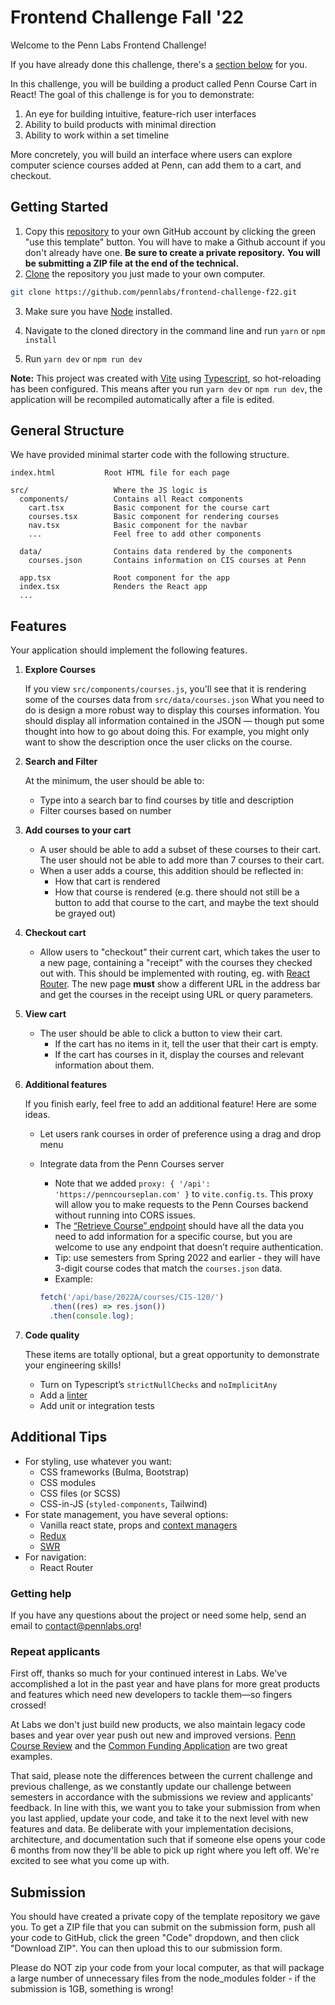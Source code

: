# Frontend Challenge Fall '22

Welcome to the Penn Labs Frontend Challenge!

If you have already done this challenge, there's a [section below](https://www.notion.so/Frontend-Challenge-Fall-22-d6c03559ee1d4f1f9f56aa6836b7caba) for you.

In this challenge, you will be building a product called Penn Course Cart in React! The goal of this challenge is for you to demonstrate:

1. An eye for building intuitive, feature-rich user interfaces
2. Ability to build products with minimal direction
3. Ability to work within a set timeline

More concretely, you will build an interface where users can explore computer science courses added at Penn, can add them to a cart, and checkout.

## Getting Started

1. Copy this [repository](https://github.com/pennlabs/frontend-challenge) to your own GitHub account by clicking the green "use this template" button. You will have to make a Github account if you don't already have one. **Be sure to create a private repository.** **You will be submitting a ZIP file at the end of the technical.**
2. [Clone](https://help.github.com/en/github/creating-cloning-and-archiving-repositories/cloning-a-repository) the repository you just made to your own computer.

```bash
git clone https://github.com/pennlabs/frontend-challenge-f22.git
```

3. Make sure you have [Node](https://www.seas.upenn.edu/~cis197/development) installed.

4. Navigate to the cloned directory in the command line and run `yarn` or `npm install`

5. Run `yarn dev` or `npm run dev`

**Note:** This project was created with [Vite](https://vitejs.dev/) using [Typescript](https://www.typescriptlang.org/), so hot-reloading has been configured. This means after you run `yarn dev` or `npm run dev`, the application will be recompiled automatically after a file is edited.

## General Structure

We have provided minimal starter code with the following structure.

```
index.html           Root HTML file for each page

src/                   Where the JS logic is
  components/          Contains all React components
    cart.tsx           Basic component for the course cart
    courses.tsx        Basic component for rendering courses
    nav.tsx            Basic component for the navbar
    ...                Feel free to add other components

  data/                Contains data rendered by the components
    courses.json       Contains information on CIS courses at Penn

  app.tsx              Root component for the app
  index.tsx            Renders the React app
  ...
```

## Features

Your application should implement the following features.

1. **Explore Courses**

   If you view `src/components/courses.js`, you'll see that it is rendering some of the courses data from `src/data/courses.json` What you need to do is design a more robust way to display this courses information. You should display all information contained in the JSON — though put some thought into how to go about doing this. For example, you might only want to show the description once the user clicks on the course.

2. **Search and Filter**

   At the minimum, the user should be able to:

   - Type into a search bar to find courses by title and description
   - Filter courses based on number

3. **Add courses to your cart**
   - A user should be able to add a subset of these courses to their cart. The user should not be able to add more than 7 courses to their cart.
   - When a user adds a course, this addition should be reflected in:
     - How that cart is rendered
     - How that course is rendered (e.g. there should not still be a button to add that course to the cart, and maybe the text should be grayed out)
4. **Checkout cart**
   - Allow users to "checkout" their current cart, which takes the user to a new page, containing a "receipt" with the courses they checked out with. This should be implemented with routing, eg. with [React Router](https://reactrouter.com/en/main). The new page **must** show a different URL in the address bar and get the courses in the receipt using URL or query parameters.
5. **View cart**
   - The user should be able to click a button to view their cart.
     - If the cart has no items in it, tell the user that their cart is empty.
     - If the cart has courses in it, display the courses and relevant information about them.
6. **Additional features**

   If you finish early, feel free to add an additional feature! Here are some ideas.

   - Let users rank courses in order of preference using a drag and drop menu
   - Integrate data from the Penn Courses server

     - Note that we added `proxy: { '/api': 'https://penncourseplan.com' }` to `vite.config.ts`. This proxy will allow you to make requests to the Penn Courses backend without running into CORS issues.
     - The [“Retrieve Course” endpoint](https://penncourseplan.com/api/documentation/#tag/PCx-Course/operation/Retrieve%20Course) should have all the data you need to add information for a specific course, but you are welcome to use any endpoint that doesn’t require authentication.
     - Tip: use semesters from Spring 2022 and earlier - they will have 3-digit course codes that match the `courses.json` data.
     - Example:

     ```jsx
     fetch('/api/base/2022A/courses/CIS-120/')
       .then((res) => res.json())
       .then(console.log);
     ```

7. **Code quality**

   These items are totally optional, but a great opportunity to demonstrate your engineering skills!

   - Turn on Typescript’s `strictNullChecks` and `noImplicitAny`
   - Add a [linter](https://eslint.org/)
   - Add unit or integration tests

## Additional Tips

- For styling, use whatever you want:
  - CSS frameworks (Bulma, Bootstrap)
  - CSS modules
  - CSS files (or SCSS)
  - CSS-in-JS (`styled-components`, Tailwind)
- For state management, you have several options:
  - Vanilla react state, props and [context managers](https://reactjs.org/docs/context.html)
  - [Redux](https://redux.js.org/)
  - [SWR](https://swr.vercel.app/)
- For navigation:
  - React Router

### **Getting help**

If you have any questions about the project or need some help, send an email to contact@pennlabs.org!

### **Repeat applicants**

First off, thanks so much for your continued interest in Labs. We've accomplished a lot in the past year and have plans for more great products and features which need new developers to tackle them—so fingers crossed!

At Labs we don't just build new products, we also maintain legacy code bases and year over year push out new and improved versions. [Penn Course Review](https://penncoursereview.com/) and the [Common Funding Application](https://penncfa.com/) are two great examples.

That said, please note the differences between the current challenge and previous challenge, as we constantly update our challenge between semesters in accordance with the submissions we review and applicants' feedback. In line with this, we want you to take your submission from when you last applied, update your code, and take it to the next level with new features and data. Be deliberate with your implementation decisions, architecture, and documentation such that if someone else opens your code 6 months from now they'll be able to pick up right where you left off. We're excited to see what you come up with.

## Submission

You should have created a private copy of the template repository we gave you. To get a ZIP file that you can submit on the submission form, push all your code to GitHub, click the green "Code" dropdown, and then click "Download ZIP". You can then upload this to our submission form.

Please do NOT zip your code from your local computer, as that will package a large number of unnecessary files from the node_modules folder - if the submission is 1GB, something is wrong!
